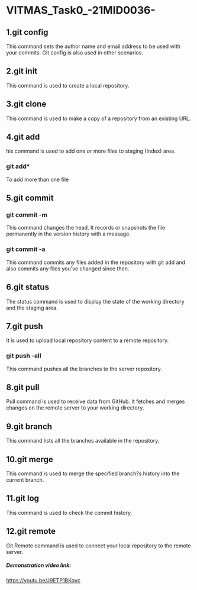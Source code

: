 # VITMAS_Task0_-21MID0036-
## 1.git config
This command sets the author name and email address to be used with your commits. Git config is also used in other scenarios.
## 2.git init
This command is used to create a local repository.
## 3.git clone
This command is used to make a copy of a repository from an existing URL.
## 4.git add
his command is used to add one or more files to staging (Index) area.
### git add*
To add more than one file
## 5.git commit
### git commit -m
This command changes the head. It records or snapshots the file permanently in the version history with a message.
### git commit -a
This command commits any files added in the repository with git add and also commits any files you've changed since then.
## 6.git status
The status command is used to display the state of the working directory and the staging area.
## 7.git push
It is used to upload local repository content to a remote repository.
### git push -all
This command pushes all the branches to the server repository.
## 8.git pull
Pull command is used to receive data from GitHub. It fetches and merges changes on the remote server to your working directory.
## 9.git branch
This command lists all the branches available in the repository.
## 10.git merge
This command is used to merge the specified branch?s history into the current branch.
## 11.git log
This command is used to check the commit history.
## 12.git remote
Git Remote command is used to connect your local repository to the remote server.
##### Demonstration video link:
https://youtu.be/J9ETP1BKqvc
